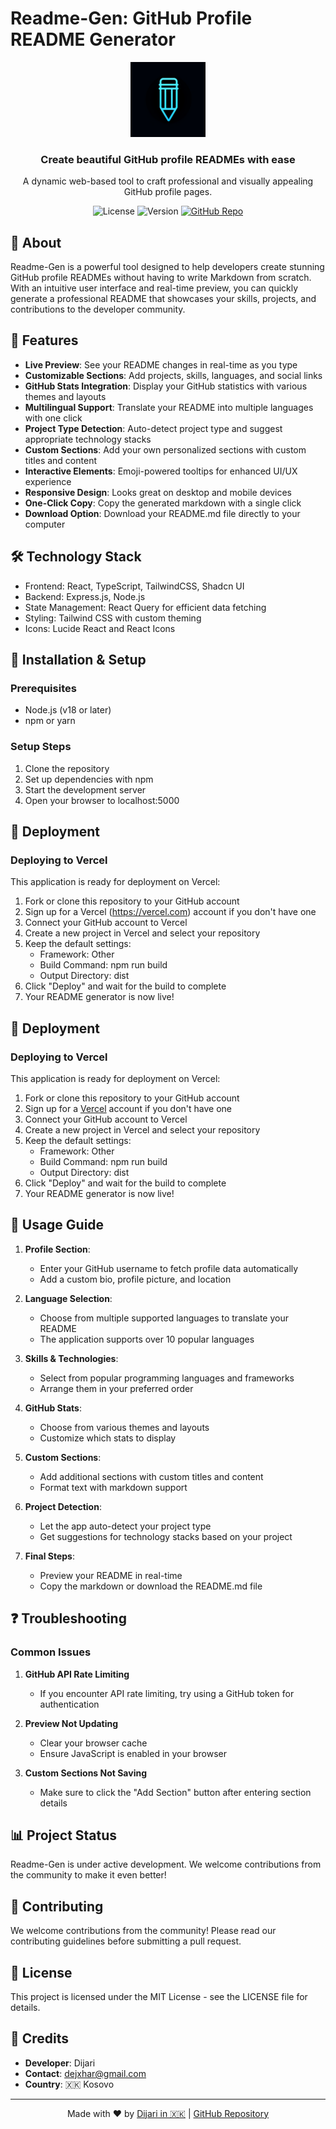 # Readme-Gen: GitHub Profile README Generator

<div align="center">
  <img src="generated-icon.png" alt="Readme-Gen Logo" width="120" />
  <h3>Create beautiful GitHub profile READMEs with ease</h3>
  <p>A dynamic web-based tool to craft professional and visually appealing GitHub profile pages.</p>
  
  ![License](https://img.shields.io/badge/license-MIT-blue)
  ![Version](https://img.shields.io/badge/version-1.0.0-green)
  [![GitHub Repo](https://img.shields.io/badge/GitHub-Repo-blue?logo=github)](https://github.com/Dijariii/Readme-Gen)
</div>

## 📖 About

Readme-Gen is a powerful tool designed to help developers create stunning GitHub profile READMEs without having to write Markdown from scratch. With an intuitive user interface and real-time preview, you can quickly generate a professional README that showcases your skills, projects, and contributions to the developer community.

## 🚀 Features

- **Live Preview**: See your README changes in real-time as you type
- **Customizable Sections**: Add projects, skills, languages, and social links
- **GitHub Stats Integration**: Display your GitHub statistics with various themes and layouts
- **Multilingual Support**: Translate your README into multiple languages with one click
- **Project Type Detection**: Auto-detect project type and suggest appropriate technology stacks
- **Custom Sections**: Add your own personalized sections with custom titles and content
- **Interactive Elements**: Emoji-powered tooltips for enhanced UI/UX experience
- **Responsive Design**: Looks great on desktop and mobile devices
- **One-Click Copy**: Copy the generated markdown with a single click
- **Download Option**: Download your README.md file directly to your computer
## 🛠️ Technology Stack

- Frontend: React, TypeScript, TailwindCSS, Shadcn UI
- Backend: Express.js, Node.js
- State Management: React Query for efficient data fetching
- Styling: Tailwind CSS with custom theming
- Icons: Lucide React and React Icons

## 🔧 Installation & Setup

### Prerequisites
- Node.js (v18 or later)
- npm or yarn

### Setup Steps

1. Clone the repository
2. Set up dependencies with npm
3. Start the development server
4. Open your browser to localhost:5000

## 🚀 Deployment

### Deploying to Vercel

This application is ready for deployment on Vercel:

1. Fork or clone this repository to your GitHub account
2. Sign up for a Vercel (https://vercel.com) account if you don't have one
3. Connect your GitHub account to Vercel
4. Create a new project in Vercel and select your repository
5. Keep the default settings:
   - Framework: Other
   - Build Command: npm run build
   - Output Directory: dist
6. Click "Deploy" and wait for the build to complete
7. Your README generator is now live!

## 🚀 Deployment

### Deploying to Vercel

This application is ready for deployment on Vercel:

1. Fork or clone this repository to your GitHub account
2. Sign up for a [Vercel](https://vercel.com) account if you don't have one
3. Connect your GitHub account to Vercel
4. Create a new project in Vercel and select your repository
5. Keep the default settings:
   - Framework: Other
   - Build Command: npm run build
   - Output Directory: dist
6. Click "Deploy" and wait for the build to complete
7. Your README generator is now live!

## 🌟 Usage Guide

1. **Profile Section**:
   - Enter your GitHub username to fetch profile data automatically
   - Add a custom bio, profile picture, and location

2. **Language Selection**:
   - Choose from multiple supported languages to translate your README
   - The application supports over 10 popular languages

3. **Skills & Technologies**:
   - Select from popular programming languages and frameworks
   - Arrange them in your preferred order

4. **GitHub Stats**:
   - Choose from various themes and layouts
   - Customize which stats to display

5. **Custom Sections**:
   - Add additional sections with custom titles and content
   - Format text with markdown support

6. **Project Detection**:
   - Let the app auto-detect your project type
   - Get suggestions for technology stacks based on your project

7. **Final Steps**:
   - Preview your README in real-time
   - Copy the markdown or download the README.md file

## ❓ Troubleshooting

### Common Issues

1. **GitHub API Rate Limiting**
   - If you encounter API rate limiting, try using a GitHub token for authentication

2. **Preview Not Updating**
   - Clear your browser cache
   - Ensure JavaScript is enabled in your browser

3. **Custom Sections Not Saving**
   - Make sure to click the "Add Section" button after entering section details

## 📊 Project Status

Readme-Gen is under active development. We welcome contributions from the community to make it even better!

## 👥 Contributing

We welcome contributions from the community! Please read our contributing guidelines before submitting a pull request.

## 📄 License

This project is licensed under the MIT License - see the LICENSE file for details.

## 👏 Credits

- **Developer**: Dijari
- **Contact**: dejxhar@gmail.com
- **Country**: 🇽🇰 Kosovo

---

<div align="center">
  Made with ❤️ by <a href="mailto:dejxhar@gmail.com">Dijari in 🇽🇰</a> | <a href="https://github.com/Dijariii/Readme-Gen">GitHub Repository</a>
</div>
